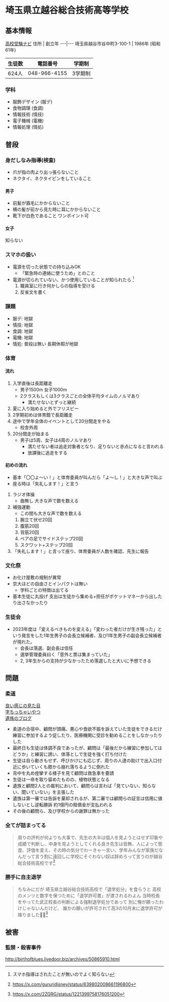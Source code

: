 # 埼玉県立越谷総合技術高等学校
## 基本情報
[高校受験ナビ](https://saitama-np-jukennavi.com/school/%e7%9c%8c%e7%ab%8b%e8%b6%8a%e8%b0%b7%e7%b7%8f%e5%90%88%e6%8a%80%e8%a1%93%e9%ab%98%e6%a0%a1/)
住所 | 創立年
---|---
埼玉県越谷市谷中町3-100-1 | 1986年 (昭和61年)

生徒数 | 電話番号 | 学期制
---|---|---
624人 | 048-966-4155 | 3学期制

### 学科
- 服飾デザイン (服デ)
- 食物調理 (食調)
- 情報技術 (情技)
- 電子機械 (電機)
- 情報処理 (情処)

## 普段
### 身だしなみ指導(検査)
- 爪が指の肉より出っ張らないこと
- ネクタイ、ネクタイピンをしていること
#### 男子
- 前髪が眉毛にかからないこと
- 横の髪が前から見た時に耳にかからないこと
- 靴下が白色であること ワンポイント可
#### 女子
知らない
### スマホの扱い
- 電源を切った状態での持ち込みOK
  - 「緊急時の連絡に使うため」とのこと
- 電源が切られていない、かつ使用していることが知られたら [^1]
  1. 職員室に行き何かしらの指導を受ける
  2. 反省文を書く
### 課題
- 服デ: 地獄
- 情技: 地獄
- 食調: 地獄
- 電機: 地獄
- 情処: 普段は無い 長期休暇が地獄
### 体育
#### 流れ
1. 入学直後は長距離走
   - 男子1500m 女子1000m
   - 2クラスもしくは3クラスごとの全体平均タイムのノルマあり
     - 満たせないとずっと継続
2. 夏に入り始めると外でフリスビー
3. 2学期初めは体育館で長距離走
4. 途中で学年全体のイベントとして20分間走をやる
   - 校舎外周
5. 20分間走が始まる
   - 男子は5周、女子は4周のノルマあり
     - 満たせない者は追走対象者となり、足りないと赤点になると言われる
     - 放課後に追走をする
#### 初めの流れ
- 基本「〇〇よ〜い！」と体育委員が叫んだら「よ〜し！」と大きな声で叫ぶ
- 座る時は「失礼します！」と言う
1. ラジオ体操
   - 曲無し 大きな声で数を数える
2. 補強運動
   - この間も大きな声で数を数える
   1. 腕立て伏せ20回
   2. 腹筋20回
   3. 背筋20回
   4. ペアの足でサイドステップ20回
   5. スクワット+ステップ20回
3. 「失礼します！」と言って座り、体育委員が人数を確認、先生に報告
### 文化祭
- お化け屋敷の規制が異常
- 京大ほどの自由さとインパクトは無い
  - 学科ごとの特徴は出てる
- 基本生徒に丸投げ 支出は生徒から集める+担任がポケットマネーから出したり出さなかったり
### 生徒会
- 2023年度は「変えるべきものを変える」「変わった者だけが生き残った」という発言をした1年生男子の会長立候補者、及び1年生男子の副会長立候補者が現れた。
  - 会長は落選、副会長は信任
  - 選挙管理委員曰く「意外と票は集まっていた」
  - 2, 3年生からの支持が少なかったため落選したと大いに予想できる

## 問題
### 柔道
[良い感じの見た目](https://kumaben.com/judo13)  
[字ちっちゃいやつ](https://www.jca.apc.org/praca/takeda/number4S/S020731.html)  
[遺族のブログ](http://blog.livedoor.jp/sai0918/archives/51338576.html)

- 柔道の合宿中、顧問が頭痛、悪心や食欲不振を訴えていた生徒をできるだけ練習に参加するよう促したり、医療機関に受診を勧めることをしなかったりした
- 最終日も生徒は体調不良であったが、顧問は「最後だから練習に参加してはどうか」と練習に誘い、体落としで生徒を強く打ち付けた
- 生徒は自ら動きもせず、呼びかけにも応じず、周りの人達の助けで出入口付近に歩いていくも膝から崩れ落ちるように倒れた
- 背中を丸め痙攣する様子を見て顧問は救急車を要請
- 生徒は一命を取り留めたものの、植物状態となる
- 遺族と顧問2人との裁判において、顧問らは言わば「見ていない、知らない、聞いていない」を主張した
- 遺族は第一審では告訴を棄却されるが、第二審では顧問らの証言は信用に値しないとし逆転勝訴 約1億円の賠償金が支払われる
- その後の顧問ら、及び学校からの謝罪は無かった

### 全てが詰まってる
> 周りの評判が何よりも大事で、先生の大半は個人を見ようとはせず印象や成績で判断し、中身を見ようとしてくれる良き先生は皆無、人によって態度、評価を変え、その時の気分でわーきゃー言い、学年みんなが家族だなんだって言う割に遠回しに学校にそぐわない奴は辞めろって言うのが越谷総合技術高校です[^2]

### 勝手に自主退学
> ちなみにだが
埼玉県立越谷総合技術高校で「退学処分」を食らうと
高校のメンツと数字を保つために「退学許可書」が渡されるわよん
当時校長をやってた武正校長の判断による強制退学処分であって
別に俺が願ったわけじゃないんだけど、
誰かの願いが許可されて高3の10月末に退学許可が降りました🏫😇[^3]

## 被害
### 監禁・殺害事件
http://birthofblues.livedoor.biz/archives/50865910.html

[^1]: スマホ指導はされたことが無いのでよく知らない
[^2]: https://x.com/gururidisney/status/639802008661196800
[^3]: https://x.com/2ZGRG/status/1221399758176051200
